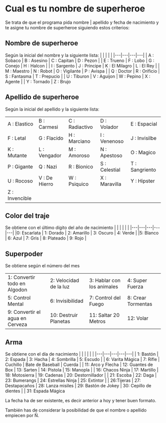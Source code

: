# Cual es tu nombre de superheroe

Se trata de que el programa pida nombre | apellido y fecha de nacimiento y te asigne tu nombre de superheroe siguiendo estos criterios:

## Nombre de superheroe

Según la inicial del nombre y la siguiente lista:
| | | | |
|---|---|---|---|
|  A :  Sobaco  |  B :  Asesino  |  C :  Capitan  |  D :  Pezon  | 
|  E :  Trueno  |  F :  Lobo  |  G :  Conejo  |  H :  Halcon  |
|  I :  Sargento  |  J :  Principe  |  K :  El Milagro  |  L :  El Rey  |
|  M :  Maestro  |  N :  Robot  |  O :  Vigilante  |  P :  Avispa  |
|  Q :  Doctor  |  R :  Orificio  |  S :  Fantasma  |  T :  Prepucio  | 
|  U :  Tiburon  |  V :  Aguijon  |  W :  Pepino  |  X :  Agente  |
|  Y :  Tornado  |  Z :  Brujo 

## Apellido de superheroe

Según la inicial del apellido y la siguiente lista:

| | | | | |
|---|---|---|---|---|
| A :  Elastico  |  B :  Carmesi  |  C :  Radiactivo  |  D :  Volador  |  E :  Espacial |
| F :  Letal  |  G :  Flacido  |  H :  Marciano  |  I :  Venenoso  |  J :  Invisilbe |
| K :  Mutante  |  L :  Vengador  |  M :  Amoroso  |  N :  Apestoso  |  O :  Magico |
| P :  Gigante  |  Q :  Nazi  |  R :  Bionico  |  S :  Celestial  |  T :  Sangriento |
| U :  Rocoso  |  V :  De Hierro  |  W :  Psiquico  |  X :  Maravilla  |  Y :  Hipster |
| Z :  Invencible 

## Color del traje

Se obtiene con el último dígito del año de nacimiento
| | | | | |
|---|---|---|---|---|
|0:  Escarlata  | 1:  Dorado  | 2:  Amarillo  | 3:  Oscuro  | 4:  Verde  |
|5:  Blanco  | 6:  Azul  | 7:  Gris  | 8:  Plateado  | 9:  Rojo  |

## Superpoder

Se obtiene según el número del mes

| | | | |
|---|---|---|---|
1:  Convertir todo en Algodon  | 2:  Velocidad de la luz  | 3:  Hablar con los animales  | 4:  Super Fuerza |
|5:  Control Mental  | 6:  Invisibilidad  | 7:  Control del Fuego  | 8:  Crear Tormentas |
|9:  Convertir el agua en Cerveza  | 10:  Destruir Planetas  | 11:  Saltar 20 Metros  | 12:  Volar 

## Arma

Se obtiene con el día de nacimiento
| | | | | |
|---|---|---|---|---|
| 1: Bastón  | 2: Espada  | 3: Hacha  | 4: Sombrilla  | 5: Escudo  |
| 6: Varita Mágica  | 7: Rifle  |  Cuchillo  |  Bate de Baseball  |  Cuerda |
| 11: Arco y Flecha  | 12: Guantes de Box  |  13: Sarten  |  14: Pistola  |  15: Manopla  |
| 16: Chacos Ninja  |  17: Martillo  |  18: Motosierra | 19: Cadenas  |  20: Destornillador |
|  21: Escoba  |  22: Daga  |  23: Bumerangs  |  24: Estrellas Ninja  |  25: Extintor  |
|  26:Tijeras  |  27: Destapacaños  | 28: Lanza misiles  |  29: Bastón de Jokey  | 30: Cepillo de dientes  |
|  31: Espada Mágica 

La fecha ha de ser existente, es decir anterior a hoy y tener buen formato.

También has de considerar la posibilidad de que el nombre o apellido empiecen por Ñ.